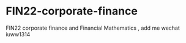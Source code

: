 # FIN22-corporate-finance
FIN22 corporate finance and Financial Mathematics , add me wechat iuww1314
